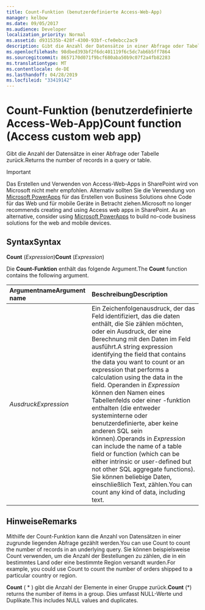 ```yaml
---
title: Count-Funktion (benutzerdefinierte Access-Web-App)
manager: kelbow
ms.date: 09/05/2017
ms.audience: Developer
localization_priority: Normal
ms.assetid: d931535b-428f-4300-93bf-cfe0ebcc2ac9
description: Gibt die Anzahl der Datensätze in einer Abfrage oder Tabelle zurück.
ms.openlocfilehash: 98dbed393bf2f6dc401119f6c5dc7ab6b5ff7864
ms.sourcegitcommit: 8657170d071f9bcf680aba50b9c07f2a4fb82283
ms.translationtype: MT
ms.contentlocale: de-DE
ms.lasthandoff: 04/28/2019
ms.locfileid: "33419142"
---
```

# <a name="count-function-access-custom-web-app"></a><span data-ttu-id="17496-103">Count-Funktion (benutzerdefinierte Access-Web-App)</span><span class="sxs-lookup"><span data-stu-id="17496-103">Count function (Access custom web app)</span></span>

<span data-ttu-id="17496-104">Gibt die Anzahl der Datensätze in einer Abfrage oder Tabelle zurück.</span><span class="sxs-lookup"><span data-stu-id="17496-104">Returns the number of records in a query or table.</span></span>
  
> [!IMPORTANT]
> <span data-ttu-id="17496-p101">Das Erstellen und Verwenden von Access-Web-Apps in SharePoint wird von Microsoft nicht mehr empfohlen. Alternativ sollten Sie die Verwendung von [Microsoft PowerApps](https://powerapps.microsoft.com/en-us/) für das Erstellen von Business Solutions ohne Code für das Web und für mobile Geräte in Betracht ziehen.</span><span class="sxs-lookup"><span data-stu-id="17496-p101">Microsoft no longer recommends creating and using Access web apps in SharePoint. As an alternative, consider using [Microsoft PowerApps](https://powerapps.microsoft.com/en-us/) to build no-code business solutions for the web and mobile devices.</span></span> 
  
## <a name="syntax"></a><span data-ttu-id="17496-107">Syntax</span><span class="sxs-lookup"><span data-stu-id="17496-107">Syntax</span></span>

<span data-ttu-id="17496-108">**Count** (*Expression*)</span><span class="sxs-lookup"><span data-stu-id="17496-108">**Count** (*Expression*)</span></span> 
  
<span data-ttu-id="17496-109">Die **Count-Funktion** enthält das folgende Argument.</span><span class="sxs-lookup"><span data-stu-id="17496-109">The **Count** function contains the following argument.</span></span> 
  
|<span data-ttu-id="17496-110">**Argumentname**</span><span class="sxs-lookup"><span data-stu-id="17496-110">**Argument name**</span></span>|<span data-ttu-id="17496-111">**Beschreibung**</span><span class="sxs-lookup"><span data-stu-id="17496-111">**Description**</span></span>|
|:-----|:-----|
| <span data-ttu-id="17496-112">*Ausdruck*</span><span class="sxs-lookup"><span data-stu-id="17496-112">*Expression*</span></span>  <br/> |<span data-ttu-id="17496-113">Ein Zeichenfolgenausdruck, der das Feld identifiziert, das die daten enthält, die Sie zählen möchten, oder ein Ausdruck, der eine Berechnung mit den Daten im Feld ausführt.</span><span class="sxs-lookup"><span data-stu-id="17496-113">A string expression identifying the field that contains the data you want to count or an expression that performs a calculation using the data in the field.</span></span> <span data-ttu-id="17496-114">Operanden in *Expression* können den Namen eines Tabellenfelds oder einer -funktion enthalten (die entweder systeminterne oder benutzerdefinierte, aber keine anderen SQL sein können).</span><span class="sxs-lookup"><span data-stu-id="17496-114">Operands in  *Expression*  can include the name of a table field or function (which can be either intrinsic or user-defined but not other SQL aggregate functions).</span></span> <span data-ttu-id="17496-115">Sie können beliebige Daten, einschließlich Text, zählen.</span><span class="sxs-lookup"><span data-stu-id="17496-115">You can count any kind of data, including text.</span></span>  <br/> |
   
## <a name="remarks"></a><span data-ttu-id="17496-116">Hinweise</span><span class="sxs-lookup"><span data-stu-id="17496-116">Remarks</span></span>

<span data-ttu-id="17496-117">Mithilfe der Count-Funktion kann die Anzahl von Datensätzen in einer zugrunde liegenden Abfrage gezählt werden.</span><span class="sxs-lookup"><span data-stu-id="17496-117">You can use Count to count the number of records in an underlying query.</span></span> <span data-ttu-id="17496-118">Sie können beispielsweise Count verwenden, um die Anzahl der Bestellungen zu zählen, die in ein bestimmtes Land oder eine bestimmte Region versandt wurden.</span><span class="sxs-lookup"><span data-stu-id="17496-118">For example, you could use Count to count the number of orders shipped to a particular country or region.</span></span>
  
<span data-ttu-id="17496-119">**Count** ( \* ) gibt die Anzahl der Elemente in einer Gruppe zurück.</span><span class="sxs-lookup"><span data-stu-id="17496-119">**Count** (\*) returns the number of items in a group.</span></span> <span data-ttu-id="17496-120">Dies umfasst NULL-Werte und Duplikate.</span><span class="sxs-lookup"><span data-stu-id="17496-120">This includes NULL values and duplicates.</span></span> 
  

